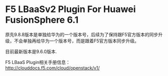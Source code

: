 # F5 LBaaSv2 Plugin For Huawei FusionSphere 6.1

原先9.8.8版本是单独给华为的一个版本号，后续为了保持跟F5官方版本的同步升级，不会单独再给华为一个版本号，而是跟着F5官方版本同步升级。

目前最新版本是9.6.0版本.

F5 LBaaS Plugin相关手册信息：
http://clouddocs.f5.com/cloud/openstack/v1/



